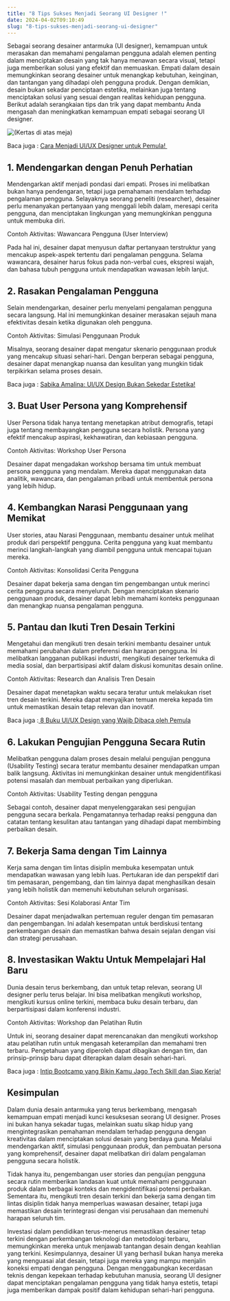 ```yaml
---
title: "8 Tips Sukses Menjadi Seorang UI Designer !"
date: 2024-04-02T09:10:49
slug: "8-tips-sukses-menjadi-seorang-ui-designer"
---
```

Sebagai seorang desainer antarmuka (UI designer), kemampuan untuk merasakan dan memahami pengalaman pengguna adalah elemen penting dalam menciptakan desain yang tak hanya menawan secara visual, tetapi juga memberikan solusi yang efektif dan memuaskan. Empati dalam desain memungkinkan seorang desainer untuk menangkap kebutuhan, keinginan, dan tantangan yang dihadapi oleh pengguna produk. Dengan demikian, desain bukan sekadar penciptaan estetika, melainkan juga tentang menciptakan solusi yang sesuai dengan realitas kehidupan pengguna. Berikut adalah serangkaian tips dan trik yang dapat membantu Anda mengasah dan meningkatkan kemampuan empati sebagai seorang UI designer. 

![(Kertas di atas meja)](/uploads/2023/12/image-1024x683.png)

Baca juga : [Cara Menjadi UI/UX Designer untuk Pemula! ](https://startupcampus.id/blog/cara-menjadi-ui-ux-designer-untuk-pemula/)

## 1. Mendengarkan dengan Penuh Perhatian

Mendengarkan aktif menjadi pondasi dari empati. Proses ini melibatkan bukan hanya pendengaran, tetapi juga pemahaman mendalam terhadap pengalaman pengguna. Selayaknya seorang peneliti (researcher), desainer perlu menanyakan pertanyaan yang menggali lebih dalam, meresapi cerita pengguna, dan menciptakan lingkungan yang memungkinkan pengguna untuk membuka diri.

Contoh Aktivitas: Wawancara Pengguna (User Interview)

Pada hal ini, desainer dapat menyusun daftar pertanyaan terstruktur yang mencakup aspek-aspek tertentu dari pengalaman pengguna. Selama wawancara, desainer harus fokus pada non-verbal cues, ekspresi wajah, dan bahasa tubuh pengguna untuk mendapatkan wawasan lebih lanjut.

## 2. Rasakan Pengalaman Pengguna

Selain mendengarkan, desainer perlu menyelami pengalaman pengguna secara langsung. Hal ini memungkinkan desainer merasakan sejauh mana efektivitas desain ketika digunakan oleh pengguna.

Contoh Aktivitas: Simulasi Penggunaan Produk

Misalnya, seorang desainer dapat mengatur skenario penggunaan produk yang mencakup situasi sehari-hari. Dengan berperan sebagai pengguna, desainer dapat menangkap nuansa dan kesulitan yang mungkin tidak terpikirkan selama proses desain.

Baca juga : [Sabika Amalina: UI/UX Design Bukan Sekedar Estetika!](https://startupcampus.id/blog/sabika-amalina-ui-ux-design-bukan-sekedar-estetika/)

## 3. Buat User Persona yang Komprehensif

User Persona tidak hanya tentang menetapkan atribut demografis, tetapi juga tentang membayangkan pengguna secara holistik. Persona yang efektif mencakup aspirasi, kekhawatiran, dan kebiasaan pengguna.

Contoh Aktivitas: Workshop User Persona

Desainer dapat mengadakan workshop bersama tim untuk membuat persona pengguna yang mendalam. Mereka dapat menggunakan data analitik, wawancara, dan pengalaman pribadi untuk membentuk persona yang lebih hidup.

## 4. Kembangkan Narasi Penggunaan yang Memikat

User stories, atau Narasi Penggunaan, membantu desainer untuk melihat produk dari perspektif pengguna. Cerita pengguna yang kuat membantu merinci langkah-langkah yang diambil pengguna untuk mencapai tujuan mereka.

Contoh Aktivitas: Konsolidasi Cerita Pengguna

Desainer dapat bekerja sama dengan tim pengembangan untuk merinci cerita pengguna secara menyeluruh. Dengan menciptakan skenario penggunaan produk, desainer dapat lebih memahami konteks penggunaan dan menangkap nuansa pengalaman pengguna.

## 5. Pantau dan Ikuti Tren Desain Terkini

Mengetahui dan mengikuti tren desain terkini membantu desainer untuk memahami perubahan dalam preferensi dan harapan pengguna. Ini melibatkan langganan publikasi industri, mengikuti desainer terkemuka di media sosial, dan berpartisipasi aktif dalam diskusi komunitas desain online.

Contoh Aktivitas: Research dan Analisis Tren Desain

Desainer dapat menetapkan waktu secara teratur untuk melakukan riset tren desain terkini. Mereka dapat menyajikan temuan mereka kepada tim untuk memastikan desain tetap relevan dan inovatif.

Baca juga :[ 8 Buku UI/UX Design yang Wajib Dibaca oleh Pemula](https://startupcampus.id/blog/8-buku-ui-ux-design-yang-wajib-dibaca-oleh-pemula/)

## 6. Lakukan Pengujian Pengguna Secara Rutin

Melibatkan pengguna dalam proses desain melalui pengujian pengguna (Usability Testing) secara teratur membantu desainer mendapatkan umpan balik langsung. Aktivitas ini memungkinkan desainer untuk mengidentifikasi potensi masalah dan membuat perbaikan yang diperlukan.

Contoh Aktivitas: Usability Testing dengan pengguna

Sebagai contoh, desainer dapat menyelenggarakan sesi pengujian pengguna secara berkala. Pengamatannya terhadap reaksi pengguna dan catatan tentang kesulitan atau tantangan yang dihadapi dapat membimbing perbaikan desain.

## 7. Bekerja Sama dengan Tim Lainnya

Kerja sama dengan tim lintas disiplin membuka kesempatan untuk mendapatkan wawasan yang lebih luas. Pertukaran ide dan perspektif dari tim pemasaran, pengembang, dan tim lainnya dapat menghasilkan desain yang lebih holistik dan memenuhi kebutuhan seluruh organisasi.

Contoh Aktivitas: Sesi Kolaborasi Antar Tim

Desainer dapat menjadwalkan pertemuan reguler dengan tim pemasaran dan pengembangan. Ini adalah kesempatan untuk berdiskusi tentang perkembangan desain dan memastikan bahwa desain sejalan dengan visi dan strategi perusahaan.

## 8. Investasikan Waktu Untuk Mempelajari Hal Baru

Dunia desain terus berkembang, dan untuk tetap relevan, seorang UI designer perlu terus belajar. Ini bisa melibatkan mengikuti workshop, mengikuti kursus online terkini, membaca buku desain terbaru, dan berpartisipasi dalam konferensi industri.

Contoh Aktivitas: Workshop dan Pelatihan Rutin

Untuk ini, seorang desainer dapat merencanakan dan mengikuti workshop atau pelatihan rutin untuk mengasah keterampilan dan memahami tren terbaru. Pengetahuan yang diperoleh dapat dibagikan dengan tim, dan prinsip-prinsip baru dapat diterapkan dalam desain sehari-hari.

Baca juga : [Intip Bootcamp yang Bikin Kamu Jago Tech Skill dan Siap Kerja!](https://startupcampus.id/blog/intip-bootcamp-yang-bikin-kamu-jago-tech-skill-dan-siap-kerja/)

## Kesimpulan

Dalam dunia desain antarmuka yang terus berkembang, mengasah kemampuan empati menjadi kunci kesuksesan seorang UI designer. Proses ini bukan hanya sekadar tugas, melainkan suatu sikap hidup yang mengintegrasikan pemahaman mendalam terhadap pengguna dengan kreativitas dalam menciptakan solusi desain yang berdaya guna. Melalui mendengarkan aktif, simulasi penggunaan produk, dan pembuatan persona yang komprehensif, desainer dapat melibatkan diri dalam pengalaman pengguna secara holistik.

Tidak hanya itu, pengembangan user stories dan pengujian pengguna secara rutin memberikan landasan kuat untuk memahami penggunaan produk dalam berbagai konteks dan mengidentifikasi potensi perbaikan. Sementara itu, mengikuti tren desain terkini dan bekerja sama dengan tim lintas disiplin tidak hanya memperluas wawasan desainer, tetapi juga memastikan desain terintegrasi dengan visi perusahaan dan memenuhi harapan seluruh tim.

Investasi dalam pendidikan terus-menerus memastikan desainer tetap terkini dengan perkembangan teknologi dan metodologi terbaru, memungkinkan mereka untuk menjawab tantangan desain dengan keahlian yang terkini. Kesimpulannya, desainer UI yang berhasil bukan hanya mereka yang menguasai alat desain, tetapi juga mereka yang mampu menjalin koneksi empati dengan pengguna. Dengan menggabungkan kecerdasan teknis dengan kepekaan terhadap kebutuhan manusia, seorang UI designer dapat menciptakan pengalaman pengguna yang tidak hanya estetis, tetapi juga memberikan dampak positif dalam kehidupan sehari-hari pengguna.